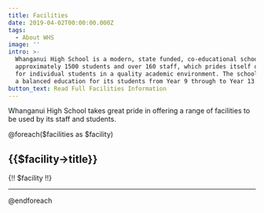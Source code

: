 ```yaml
---
title: Facilities
date: 2019-04-02T00:00:00.000Z
tags:
  - About WHS
image: ''
intro: >-
  Whanganui High School is a modern, state funded, co-educational school of
  approximately 1500 students and over 160 staff, which prides itself on caring
  for individual students in a quality academic environment. The school provides
  a balanced education for its students from Year 9 through to Year 13.
button_text: Read Full Facilities Information
---
```


Whanganui High School takes great pride in offering a range of facilities to be used by its staff and students.

@foreach($facilities as $facility)
## {{$facility->title}}

{!! $facility !!}

<hr>

@endforeach